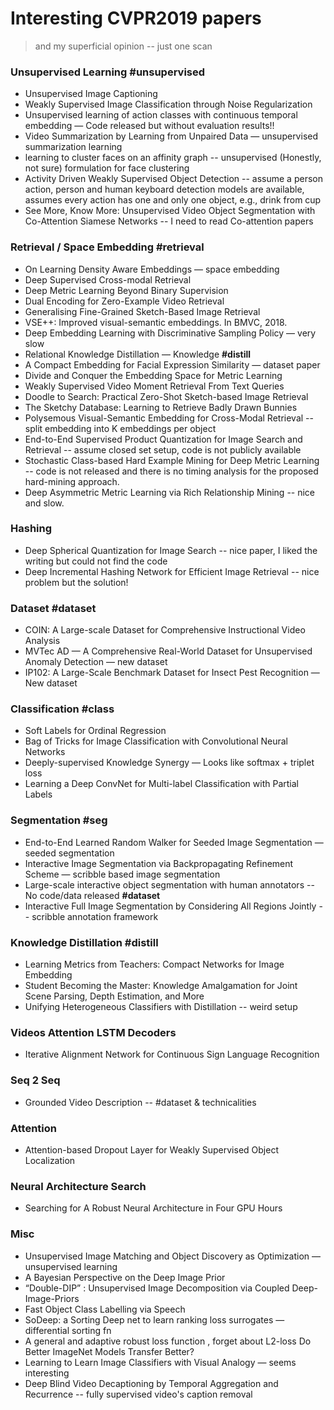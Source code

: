 # Interesting CVPR2019 papers
> and my superficial opinion -- just one scan

### Unsupervised Learning #unsupervised
* Unsupervised Image Captioning
* Weakly Supervised Image Classification through Noise Regularization
* Unsupervised learning of action classes with continuous temporal embedding — Code released but without evaluation results!!
* Video Summarization by Learning from Unpaired Data — unsupervised summarization learning
* learning to cluster faces on an affinity graph -- unsupervised (Honestly, not sure) formulation for face clustering
* Activity Driven Weakly Supervised Object Detection -- assume a person action, person and human keyboard detection models are available, assumes every action has one and only one object, e.g., drink from cup
* See More, Know More: Unsupervised Video Object Segmentation with Co-Attention Siamese Networks -- I need to read Co-attention papers

### Retrieval / Space Embedding #retrieval
* On Learning Density Aware Embeddings — space embedding
* Deep Supervised Cross-modal Retrieval
* Deep Metric Learning Beyond Binary Supervision
* Dual Encoding for Zero-Example Video Retrieval
* Generalising Fine-Grained Sketch-Based Image Retrieval
* VSE++: Improved visual-semantic embeddings. In BMVC, 2018.
* Deep Embedding Learning with Discriminative Sampling Policy — very slow
* Relational Knowledge Distillation — Knowledge **#distill**
* A Compact Embedding for Facial Expression Similarity — dataset paper
* Divide and Conquer the Embedding Space for Metric Learning
* Weakly Supervised Video Moment Retrieval From Text Queries
* Doodle to Search: Practical Zero-Shot Sketch-based Image Retrieval
* The Sketchy Database: Learning to Retrieve Badly Drawn Bunnies
* Polysemous Visual-Semantic Embedding for Cross-Modal Retrieval -- split embedding into K embeddings per object
* End-to-End Supervised Product Quantization for Image Search and Retrieval -- assume closed set setup, code is not publicly available
* Stochastic Class-based Hard Example Mining for Deep Metric Learning -- code is not released and there is no timing analysis for the proposed hard-mining approach.
* Deep Asymmetric Metric Learning via Rich Relationship Mining -- nice and slow.

### Hashing
* Deep Spherical Quantization for Image Search -- nice paper, I liked the writing but could not find the code
* Deep Incremental Hashing Network for Efficient Image Retrieval -- nice problem but the solution!

### Dataset #dataset
* COIN: A Large-scale Dataset for Comprehensive Instructional Video Analysis
* MVTec AD — A Comprehensive Real-World Dataset for Unsupervised Anomaly Detection — new dataset
* IP102: A Large-Scale Benchmark Dataset for Insect Pest Recognition — New dataset


### Classification #class
* Soft Labels for Ordinal Regression
* Bag of Tricks for Image Classification with Convolutional Neural Networks
* Deeply-supervised Knowledge Synergy — Looks like softmax + triplet loss
* Learning a Deep ConvNet for Multi-label Classification with Partial Labels

### Segmentation #seg
* End-to-End Learned Random Walker for Seeded Image Segmentation — seeded segmentation
* Interactive Image Segmentation via Backpropagating Refinement Scheme — scribble based image segmentation
* Large-scale interactive object segmentation with human annotators -- No code/data released **#dataset**
* Interactive Full Image Segmentation by Considering All Regions Jointly -- scribble annotation framework

### Knowledge Distillation #distill
* Learning Metrics from Teachers: Compact Networks for Image Embedding
* Student Becoming the Master: Knowledge Amalgamation for Joint Scene Parsing, Depth Estimation, and More
* Unifying Heterogeneous Classifiers with Distillation -- weird setup

### Videos Attention LSTM Decoders 
* Iterative Alignment Network for Continuous Sign Language Recognition

### Seq 2 Seq
* Grounded Video Description -- #dataset & technicalities

### Attention
* Attention-based Dropout Layer for Weakly Supervised Object Localization

### Neural Architecture Search
* Searching for A Robust Neural Architecture in Four GPU Hours

### Misc
* Unsupervised Image Matching and Object Discovery as Optimization — unsupervised learning
* A Bayesian Perspective on the Deep Image Prior
* “Double-DIP” : Unsupervised Image Decomposition via Coupled Deep-Image-Priors
* Fast Object Class Labelling via Speech 
* SoDeep: a Sorting Deep net to learn ranking loss surrogates — differential sorting fn
* A general and adaptive robust loss function , forget about L2-loss
Do Better ImageNet Models Transfer Better?
* Learning to Learn Image Classifiers with Visual Analogy — seems interesting
* Deep Blind Video Decaptioning by Temporal Aggregation and Recurrence -- fully supervised video's caption removal



